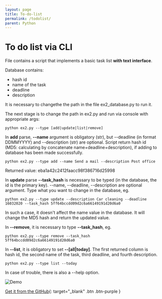 ```yaml
---
layout: page
title: To-do-list
permalink: /todolist/
parent: Python
---
```


# To do list via CLI

File contains a script that implements a basic task list **with text interface**. 

Database contains: 
* hash id
* name of the task
* deadline
* description

It is necessary to changethe the path in the file ex2_database.py to run it.

The next stage is to change the path in ex2.py and run via console with appropriate args:
```
python ex2.py --type [add|update|list|remove]
```

In **add** parse, **--name** argument is obligatory (str), but --deadline (in format DDMMYYYY) and --description (str) are optional. Script return hash id (MD5: calculating by concatenate name+deadline+description), if adding to database has been made successfully.
```
python ex2.py --type add --name Send a mail --description Post office
```

Returned value: eba1a42c2412faacc98f386716d25998

In **update** parse **--task_hash** is necessary to be typed (in the database, the id is the primary key). --name, --deadline, --description are optional argument. Type what you want to change in the database, eg.
```
python ex2.py --type update --description Car cleaning --deadline 16032020 --task_hash 5ff64bccdd09d2c6a66149191d20d6a0
```

In such a case, it doesn't affect the name value in the database. It will change the MD5 hash and return the updated value.

In **--remove**, it is necessary to type **--task_hash**, eg.
```
python ex2.py --type remove --task_hash 5ff64bccdd09d2c6a66149191d20d6a0
```
In **--list**, it is obligatory to set **--[all|today]**. 
The first returned column is hash id, the second name of the task, third deadline, and fourth description. 
```
python ex2.py --type list --today
```

In case of trouble, there is also a --help option.

![Demo]({{site.url}}/assets/images/todolist_files/todolist.gif)

[Get it from the GitHub](https://github.com/KamilKandzia/TO-DO-list-via-CLI){: target="_blank" .btn .btn-purple }
